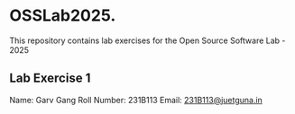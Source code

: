 # OSSLab2025.
This repository contains lab exercises for the Open Source Software Lab - 2025

## Lab Exercise 1
Name: Garv Gang
Roll Number: 231B113
Email: 231B113@juetguna.in

